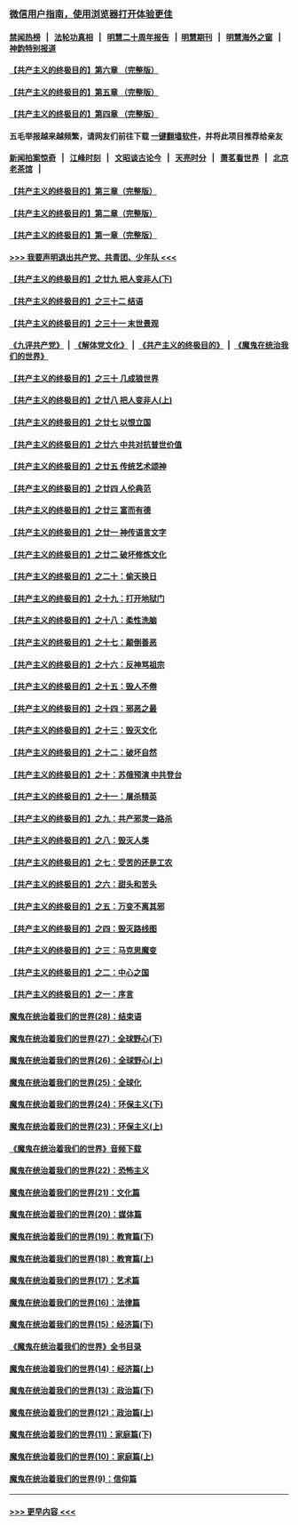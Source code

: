 ### [微信用户指南，使用浏览器打开体验更佳](https://github.com/gfw-breaker/banned-news1/blob/master/indexes/wechat-guide.md?t=0)
#### [禁闻热榜](热点新闻.md?t=0)  &nbsp;&nbsp;|&nbsp;&nbsp; [法轮功真相](https://github.com/gfw-breaker/truth/blob/master/README.md?t=0) &nbsp;&nbsp;|&nbsp;&nbsp; [明慧二十周年报告](https://github.com/gfw-breaker/mh-reports/blob/master/README.md?t=0) &nbsp;&nbsp;|&nbsp;&nbsp;[明慧期刊](https://github.com/gfw-breaker/mh-qikan) &nbsp;&nbsp;|&nbsp;&nbsp; [明慧海外之窗](https://github.com/gfw-breaker/mh-news/blob/master/README.md?t=0) &nbsp;&nbsp;|&nbsp;&nbsp; [神韵特别报道](https://github.com/gfw-breaker/mh-news/blob/master/shenyun.md?t=0)
#### [【共产主义的终极目的】第六章 （完整版）](../pages/nsc422/n11428913.md?t=02150102) 
#### [【共产主义的终极目的】第五章 （完整版）](../pages/nsc422/n11428912.md?t=02150102) 
#### [【共产主义的终极目的】第四章 （完整版）](../pages/nsc422/n11428907.md?t=02150102) 
#### 五毛举报越来越频繁，请网友们前往下载 [一键翻墙软件](https://github.com/gfw-breaker/ssr-accounts)，并将此项目推荐给亲友
#### [新闻拍案惊奇](https://github.com/gfw-breaker/banned-news1/blob/master/pages/link4.md) &nbsp;&nbsp;|&nbsp;&nbsp; [江峰时刻](https://github.com/gfw-breaker/banned-news1/blob/master/pages/link4.md) &nbsp;&nbsp;|&nbsp;&nbsp; [文昭谈古论今](https://github.com/gfw-breaker/banned-news1/blob/master/pages/link4.md) &nbsp;&nbsp;|&nbsp;&nbsp; [天亮时分](https://github.com/gfw-breaker/banned-news1/blob/master/pages/link4.md) &nbsp;&nbsp;|&nbsp;&nbsp; [萧茗看世界](https://github.com/gfw-breaker/banned-news1/blob/master/pages/link4.md) &nbsp;&nbsp;|&nbsp;&nbsp; [北京老茶馆](https://github.com/gfw-breaker/banned-news1/blob/master/pages/link4.md) &nbsp;&nbsp;|&nbsp;&nbsp; 
#### [【共产主义的终极目的】第三章（完整版）](../pages/nsc422/n11428848.md?t=02150102) 
#### [【共产主义的终极目的】第二章（完整版）](../pages/nsc422/n11428831.md?t=02150102) 
#### [【共产主义的终极目的】第一章（完整版）](../pages/nsc422/n11417651.md?t=02150102) 
#### [>>> 我要声明退出共产党、共青团、少年队 <<<](https://github.com/begood0513/goodnews/blob/master/quit/letter.md) 
#### [【共产主义的终极目的】之廿九 把人变非人(下)](../pages/nsc422/n11344140.md?t=02150102) 
#### [【共产主义的终极目的】之三十二 结语](../pages/nsc422/n11360535.md?t=02150102) 
#### [【共产主义的终极目的】之三十一 末世景观](../pages/nsc422/n11351129.md?t=02150102) 
#### [《九评共产党》](https://github.com/begood0513/9ping.md/blob/master/README.md) &nbsp;|&nbsp; [《解体党文化》](../../../../jtdwh.md/blob/master/README.md)  &nbsp;|&nbsp; [《共产主义的终极目的》](../../../../gczydzjmd.md/blob/master/README.md) &nbsp;|&nbsp; [《魔鬼在统治我们的世界》](../../../../mgztzwmdsj.md/blob/master/README.md) 
#### [【共产主义的终极目的】之三十 几成狼世界](../pages/nsc422/n11348280.md?t=02150102) 
#### [【共产主义的终极目的】之廿八 把人变非人(上)](../pages/nsc422/n11340492.md?t=02150102) 
#### [【共产主义的终极目的】之廿七 以恨立国](../pages/nsc422/n11336944.md?t=02150102) 
#### [【共产主义的终极目的】之廿六 中共对抗普世价值](../pages/nsc422/n11324785.md?t=02150102) 
#### [【共产主义的终极目的】之廿五 传统艺术颂神](../pages/nsc422/n11296396.md?t=02150102) 
#### [【共产主义的终极目的】之廿四 人伦典范](../pages/nsc422/n11296397.md?t=02150102) 
#### [【共产主义的终极目的】之廿三 富而有德](../pages/nsc422/n11283598.md?t=02150102) 
#### [【共产主义的终极目的】之廿一 神传语言文字](../pages/nsc422/n11263265.md?t=02150102) 
#### [【共产主义的终极目的】之廿二 破坏修炼文化](../pages/nsc422/n11245728.md?t=02150102) 
#### [【共产主义的终极目的】之二十：偷天换日](../pages/nsc422/n11238846.md?t=02150102) 
#### [【共产主义的终极目的】之十九：打开地狱门](../pages/nsc422/n11206376.md?t=02150102) 
#### [【共产主义的终极目的】之十八：柔性洗脑](../pages/nsc422/n11199994.md?t=02150102) 
#### [【共产主义的终极目的】之十七：颠倒善恶](../pages/nsc422/n11179782.md?t=02150102) 
#### [【共产主义的终极目的】之十六：反神骂祖宗](../pages/nsc422/n11166798.md?t=02150102) 
#### [【共产主义的终极目的】之十五：毁人不倦](../pages/nsc422/n11166792.md?t=02150102) 
#### [【共产主义的终极目的】之十四：邪恶之最](../pages/nsc422/n11150249.md?t=02150102) 
#### [【共产主义的终极目的】之十三：毁灭文化](../pages/nsc422/n11135227.md?t=02150102) 
#### [【共产主义的终极目的】之十二：破坏自然](../pages/nsc422/n11135214.md?t=02150102) 
#### [【共产主义的终极目的】之十：苏俄预演 中共登台](../pages/nsc422/n11118424.md?t=02150102) 
#### [【共产主义的终极目的】之十一：屠杀精英](../pages/nsc422/n11118442.md?t=02150102) 
#### [【共产主义的终极目的】之九：共产邪灵一路杀](../pages/nsc422/n11114139.md?t=02150102) 
#### [【共产主义的终极目的】之八：毁灭人类](../pages/nsc422/n11108503.md?t=02150102) 
#### [【共产主义的终极目的】之七：受苦的还是工农](../pages/nsc422/n11101809.md?t=02150102) 
#### [【共产主义的终极目的】之六：甜头和苦头](../pages/nsc422/n11096971.md?t=02150102) 
#### [【共产主义的终极目的】之五：万变不离其邪](../pages/nsc422/n11091285.md?t=02150102) 
#### [【共产主义的终极目的】之四：毁灭路线图](../pages/nsc422/n11086284.md?t=02150102) 
#### [【共产主义的终极目的】之三：马克思魔变](../pages/nsc422/n11061941.md?t=02150102) 
#### [【共产主义的终极目的】之二：中心之国](../pages/nsc422/n11047728.md?t=02150102) 
#### [【共产主义的终极目的】之一：序言](../pages/nsc422/n11086077.md?t=02150102) 
#### [魔鬼在统治着我们的世界(28)：结束语](../pages/nsc422/n10936246.md?t=02150102) 
#### [魔鬼在统治着我们的世界(27)：全球野心(下)](../pages/nsc422/n10928319.md?t=02150102) 
#### [魔鬼在统治着我们的世界(26)：全球野心(上)](../pages/nsc422/n10900318.md?t=02150102) 
#### [魔鬼在统治着我们的世界(25)：全球化](../pages/nsc422/n10788205.md?t=02150102) 
#### [魔鬼在统治着我们的世界(24)：环保主义(下)](../pages/nsc422/n10695307.md?t=02150102) 
#### [魔鬼在统治着我们的世界(23)：环保主义(上)](../pages/nsc422/n10688613.md?t=02150102) 
#### [《魔鬼在统治着我们的世界》音频下载](../pages/nsc422/n10635553.md?t=02150102) 
#### [魔鬼在统治着我们的世界(22)：恐怖主义](../pages/nsc422/n10614727.md?t=02150102) 
#### [魔鬼在统治着我们的世界(21)：文化篇](../pages/nsc422/n10597706.md?t=02150102) 
#### [魔鬼在统治着我们的世界(20)：媒体篇](../pages/nsc422/n10586579.md?t=02150102) 
#### [魔鬼在统治着我们的世界(19)：教育篇(下)](../pages/nsc422/n10564808.md?t=02150102) 
#### [魔鬼在统治着我们的世界(18)：教育篇(上)](../pages/nsc422/n10526970.md?t=02150102) 
#### [魔鬼在统治着我们的世界(17)：艺术篇](../pages/nsc422/n10499093.md?t=02150102) 
#### [魔鬼在统治着我们的世界(16)：法律篇](../pages/nsc422/n10485969.md?t=02150102) 
#### [魔鬼在统治着我们的世界(15)：经济篇(下)](../pages/nsc422/n10469975.md?t=02150102) 
#### [《魔鬼在统治着我们的世界》全书目录](../pages/nsc422/n10464261.md?t=02150102) 
#### [魔鬼在统治着我们的世界(14)：经济篇(上)](../pages/nsc422/n10457370.md?t=02150102) 
#### [魔鬼在统治着我们的世界(13)：政治篇(下)](../pages/nsc422/n10448270.md?t=02150102) 
#### [魔鬼在统治着我们的世界(12)：政治篇(上)](../pages/nsc422/n10444576.md?t=02150102) 
#### [魔鬼在统治着我们的世界(11)：家庭篇(下)](../pages/nsc422/n10440961.md?t=02150102) 
#### [魔鬼在统治着我们的世界(10)：家庭篇(上)](../pages/nsc422/n10435448.md?t=02150102) 
#### [魔鬼在统治着我们的世界(9)：信仰篇](../pages/nsc422/n10432159.md?t=02150102) 

----
#### [ >>> 更早内容 <<< ](../indexes/nsc422-earlier.md)
